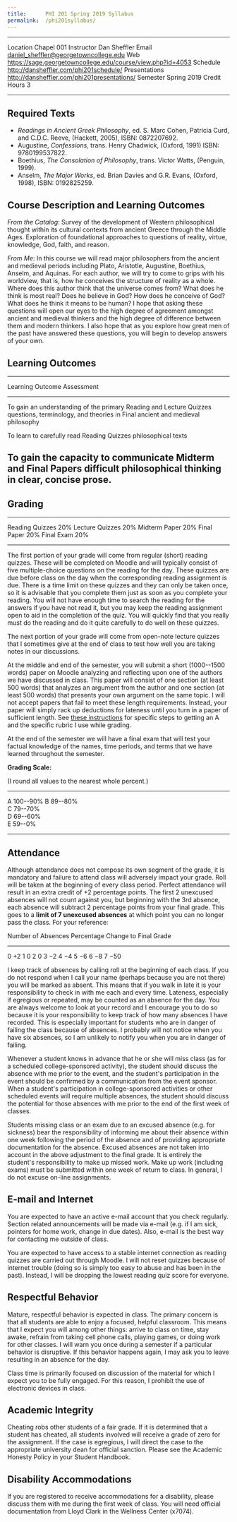 ```yaml
---
title:      PHI 201 Spring 2019 Syllabus
permalink:  /phi201syllabus/
---
```




----------------------- -----------------------------------------------
Location                Chapel 001
Instructor              Dan Sheffler
Email                   daniel_sheffler@georgetowncollege.edu
Web                     <https://sage.georgetowncollege.edu/course/view.php?id=4053>
Schedule                <http://dansheffler.com/phi201schedule/>
Presentations           <http://dansheffler.com/phi201presentations/>
Semester                Spring 2019
Credit Hours            3
----------------------- -----------------------------------------------



## Required Texts ##

- *Readings in Ancient Greek Philosophy*, ed. S. Marc Cohen,
  Patricia Curd, and C.D.C. Reeve, (Hackett, 2005), ISBN: 0872207692.
- Augustine, *Confessions*, trans. Henry Chadwick, (Oxford, 1991)
  ISBN: 9780199537822.
- Boethius, *The Consolation of Philosophy*, trans. Victor Watts,
  (Penguin, 1999).
- Anselm, *The Major Works*, ed. Brian Davies and G.R. Evans,
  (Oxford, 1998), ISBN: 0192825259.



## Course Description and Learning Outcomes ##

*From the Catalog*:  Survey of the development of Western
philosophical thought within its cultural contexts from ancient
Greece through the Middle Ages. Exploration of foundational
approaches to questions of reality, virtue, knowledge, God, faith,
and reason.

*From Me*:  In this course we will read major philosophers from the
ancient and medieval periods including Plato, Aristotle, Augustine,
Boethius, Anselm, and Aquinas.  For each author, we will try to
come to grips with his worldview, that is, how he conceives the
structure of reality as a whole.  Where does this author think that
the universe comes from?  What does he think is most real?  Does he
believe in God?  How does he conceive of God?  What does he think
it means to be human?  I hope that asking these questions will open
our eyes to the high degree of agreement amongst ancient and
medieval thinkers and the high degree of difference between them
and modern thinkers.  I also hope that as you explore how great men of the past have answered these questions, you will begin to develop answers of your own.




## Learning Outcomes ##

-----------------------------------------------------------------------
Learning Outcome                        Assessment
--------------------------------------- -------------------------------
To gain an understanding of the primary Reading and Lecture Quizzes
questions, terminology, and theories in Final
ancient and medieval philosophy

To learn to carefully read              Reading Quizzes
philosophical texts

To gain the capacity to communicate     Midterm and Final Papers
difficult philosophical thinking in
clear, concise prose.
-----------------------------------------------------------------------



## Grading ##

----------------- ----
Reading Quizzes   20%
Lecture Quizzes   20% 
Midterm Paper     20% 
Final Paper       20%
Final Exam        20%
----------------- ----

The first portion of your grade will come from regular (short) reading quizzes. These will be completed on Moodle and will typically consist of five multiple-choice questions on the reading for the day. These quizzes are due before class on the day when the corresponding reading assignment is due. There is a time limit on these quizzes and they can only be taken once, so it is advisable that you complete them just as soon as you complete your reading. You will not have enough time to search the reading for the answers if you have not read it, but you may keep the reading assignment open to aid in the completion of the quiz. You will quickly find that you really must do the reading and do it quite carefully to do well on these quizzes.

The next portion of your grade will come from open-note lecture quizzes that I sometimes give at the end of class to test how well you are taking notes in our discussions.

At the middle and end of the semester, you will submit a short (1000--1500 words) paper on Moodle analyzing and reflecting upon one of the authors we have discussed in class.  This paper will consist of one section (at least 500 words) that analyzes an argument from the author and one section (at least 500 words) that presents your own argument on the same topic.  I will not accept papers that fail to meet these length requirements.  Instead, your paper will simply rack up deductions for lateness until you turn in a paper of sufficient length.  See [these instructions](http://www.dansheffler.com/phi201analysispaper/) for specific steps to getting an A and the specific rubric I use while grading.

At the end of the semester we will have a final exam that will test your factual knowledge of the names, time periods, and terms that we have learned throughout the semester.

**Grading Scale:**

(I round all values to the nearest whole percent.)

--- ------------------
A   100--90% 
B   89--80%  
C   79--70%  
D   69--60%  
E   59--0%   
--- ------------------


## Attendance ##

Although attendance does not compose its own segment of the grade, it is mandatory and failure to attend class will adversely impact your grade. Roll will be taken at the beginning of every class period. Perfect attendance will result in an extra credit of +2 percentage points. The first 2 unexcused absences will not count against you, but beginning with the 3rd absence, each absence will subtract 2 percentage points from your final grade. This goes to a **limit of 7 unexcused absences** at which point you can no longer pass the class. For your reference:

Number of Absences  Percentage Change to Final Grade 
------------------- ---------------------------------
0                   $+2$
1                   0
2                   0
3                   $-2$
4                   $-4$
5                   $-6$
6                   $-8$
7                   $-50$

I keep track of absences by calling roll at the beginning of each class. If you do not respond when I call your name (perhaps because you are not there) you will be marked as absent. This means that if you walk in late it is your responsibility to check in with me each and every time. Lateness, especially if egregious or repeated, may be counted as an absence for the day. You are always welcome to look at your record and I encourage you to do so because it is your responsibility to keep track of how many absences I have recorded. This is especially important for students who are in danger of failing the class because of absences. I probably will not notice when you have six absences, so I am unlikely to notify you when you are in danger of failing.

Whenever a student knows in advance that he or she will miss class (as for a scheduled college-sponsored activity), the student should discuss the absence with me prior to the event, and the student's participation in the event should be confirmed by a communication from the event sponsor.  When a student's participation in college-sponsored activities or other scheduled events will require multiple absences, the student should discuss the potential for those absences with me prior to the end of the first week of classes.

Students missing class or an exam due to an excused absence (e.g. for sickness) bear the responsibility of informing me about their absence within one week following the period of the absence and of providing appropriate documentation for the absence. Excused absences are not taken into account in the above adjustment to the final grade. It is entirely the student's responsibility to make up missed work. Make up work (including exams) must be submitted within one week of return to class. In general, I do not excuse on-line assignments.


## E-mail and Internet ##

You are expected to have an active e-mail account that you check regularly. Section related announcements will be made via e-mail (e.g. if I am sick, pointers for home work, change in due dates). Also, e-mail is the best way for contacting me outside of class.

You are expected to have access to a stable internet connection as reading quizzes are carried out through Moodle.  I will not reset quizzes because of internet trouble (doing so is simply too easy to abuse and has been in the past).  Instead, I will be dropping the lowest reading quiz score for everyone.



## Respectful Behavior ##

Mature, respectful behavior is expected in class. The primary concern is that all students are able to enjoy a focused, helpful classroom. This means that I expect you will among other things: arrive to class on time, stay awake, refrain from taking cell phone calls, playing games, or doing work for other classes. I will warn you once during a semester if a particular behavior is disruptive. If this behavior happens again, I may ask you to leave resulting in an absence for the day.

Class time is primarily focused on discussion of the material for which I expect you to be fully engaged. For this reason, I prohibit the use of electronic devices in class.


## Academic Integrity ##

Cheating robs other students of a fair grade. If it is determined that a student has cheated, all students involved will receive a grade of zero for the assignment. If the case is egregious, I will direct the case to the appropriate university dean for official sanction.  Please see the Academic Honesty Policy in your Student Handbook.


## Disability Accommodations ##

If you are registered to receive accommodations for a disability, please discuss them with me during the first week of class.  You will need official documentation from Lloyd Clark in the Wellness Center (x7074).


